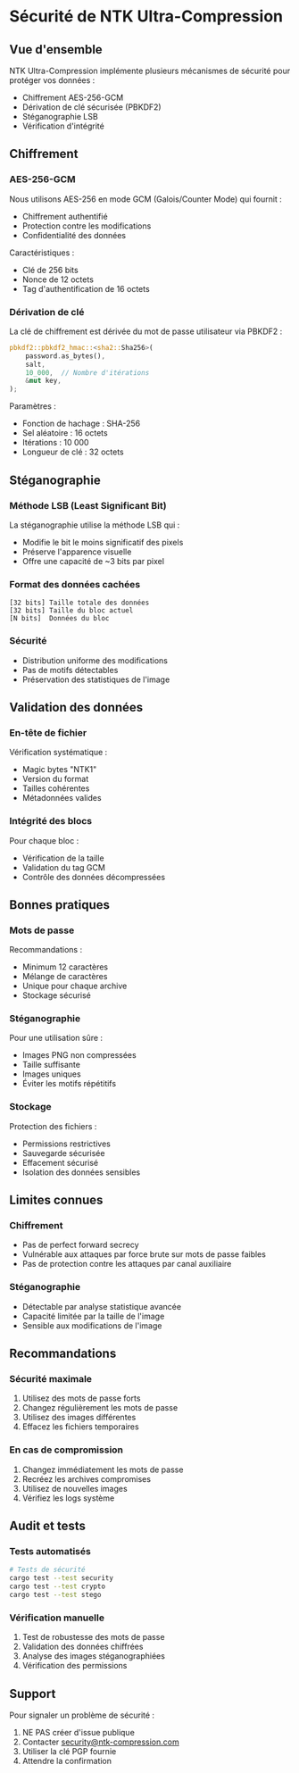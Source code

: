 # Sécurité de NTK Ultra-Compression

## Vue d'ensemble

NTK Ultra-Compression implémente plusieurs mécanismes de sécurité pour protéger vos données :
- Chiffrement AES-256-GCM
- Dérivation de clé sécurisée (PBKDF2)
- Stéganographie LSB
- Vérification d'intégrité

## Chiffrement

### AES-256-GCM

Nous utilisons AES-256 en mode GCM (Galois/Counter Mode) qui fournit :
- Chiffrement authentifié
- Protection contre les modifications
- Confidentialité des données

Caractéristiques :
- Clé de 256 bits
- Nonce de 12 octets
- Tag d'authentification de 16 octets

### Dérivation de clé

La clé de chiffrement est dérivée du mot de passe utilisateur via PBKDF2 :
```rust
pbkdf2::pbkdf2_hmac::<sha2::Sha256>(
    password.as_bytes(),
    salt,
    10_000,  // Nombre d'itérations
    &mut key,
);
```

Paramètres :
- Fonction de hachage : SHA-256
- Sel aléatoire : 16 octets
- Itérations : 10 000
- Longueur de clé : 32 octets

## Stéganographie

### Méthode LSB (Least Significant Bit)

La stéganographie utilise la méthode LSB qui :
- Modifie le bit le moins significatif des pixels
- Préserve l'apparence visuelle
- Offre une capacité de ~3 bits par pixel

### Format des données cachées

```
[32 bits] Taille totale des données
[32 bits] Taille du bloc actuel
[N bits]  Données du bloc
```

### Sécurité

- Distribution uniforme des modifications
- Pas de motifs détectables
- Préservation des statistiques de l'image

## Validation des données

### En-tête de fichier

Vérification systématique :
- Magic bytes "NTK1"
- Version du format
- Tailles cohérentes
- Métadonnées valides

### Intégrité des blocs

Pour chaque bloc :
- Vérification de la taille
- Validation du tag GCM
- Contrôle des données décompressées

## Bonnes pratiques

### Mots de passe

Recommandations :
- Minimum 12 caractères
- Mélange de caractères
- Unique pour chaque archive
- Stockage sécurisé

### Stéganographie

Pour une utilisation sûre :
- Images PNG non compressées
- Taille suffisante
- Images uniques
- Éviter les motifs répétitifs

### Stockage

Protection des fichiers :
- Permissions restrictives
- Sauvegarde sécurisée
- Effacement sécurisé
- Isolation des données sensibles

## Limites connues

### Chiffrement

- Pas de perfect forward secrecy
- Vulnérable aux attaques par force brute sur mots de passe faibles
- Pas de protection contre les attaques par canal auxiliaire

### Stéganographie

- Détectable par analyse statistique avancée
- Capacité limitée par la taille de l'image
- Sensible aux modifications de l'image

## Recommandations

### Sécurité maximale

1. Utilisez des mots de passe forts
2. Changez régulièrement les mots de passe
3. Utilisez des images différentes
4. Effacez les fichiers temporaires

### En cas de compromission

1. Changez immédiatement les mots de passe
2. Recréez les archives compromises
3. Utilisez de nouvelles images
4. Vérifiez les logs système

## Audit et tests

### Tests automatisés

```bash
# Tests de sécurité
cargo test --test security
cargo test --test crypto
cargo test --test stego
```

### Vérification manuelle

1. Test de robustesse des mots de passe
2. Validation des données chiffrées
3. Analyse des images stéganographiées
4. Vérification des permissions

## Support

Pour signaler un problème de sécurité :
1. NE PAS créer d'issue publique
2. Contacter security@ntk-compression.com
3. Utiliser la clé PGP fournie
4. Attendre la confirmation 